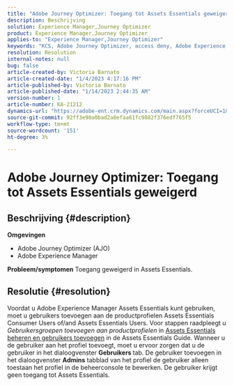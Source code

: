 ```yaml
---
title: "Adobe Journey Optimizer: Toegang tot Assets Essentials geweigerd"
description: Beschrijving
solution: Experience Manager,Journey Optimizer
product: Experience Manager,Journey Optimizer
applies-to: "Experience Manager,Journey Optimizer"
keywords: "KCS, Adobe Journey Optimizer, access deny, Adobe Experience Manager, AEM, AJO, Assets Essentials, leshooting"
resolution: Resolution
internal-notes: null
bug: false
article-created-by: Victoria Barnato
article-created-date: "1/4/2023 4:17:16 PM"
article-published-by: Victoria Barnato
article-published-date: "1/14/2023 2:44:35 AM"
version-number: 1
article-number: KA-21212
dynamics-url: "https://adobe-ent.crm.dynamics.com/main.aspx?forceUCI=1&pagetype=entityrecord&etn=knowledgearticle&id=f3e21340-4b8c-ed11-81ad-6045bd0067ea"
source-git-commit: 92ff3e98a0bad2a8efaa61fc9882f376edf765f5
workflow-type: tm+mt
source-wordcount: '151'
ht-degree: 3%

---
```


# Adobe Journey Optimizer: Toegang tot Assets Essentials geweigerd

## Beschrijving {#description}

<b>Omgevingen</b>
- Adobe Journey Optimizer (AJO)
- Adobe Experience Manager



<b>Probleem/symptomen</b>
Toegang geweigerd in Assets Essentials.


## Resolutie {#resolution}


Voordat u Adobe Experience Manager Assets Essentials kunt gebruiken, moet u gebruikers toevoegen aan de productprofielen Assets Essentials Consumer Users of/and Assets Essentials Users. Voor stappen raadpleegt u *Gebruikersgroepen toevoegen aan productprofielen* in [Assets Essentials beheren en gebruikers toevoegen](https://experienceleague.adobe.com/docs/experience-manager-assets-essentials/help/get-started-admins/deploy-administer.html#add-users-to-product-profiles) in de Assets Essentials Guide. Wanneer u de gebruiker aan het profiel toevoegt, moet u ervoor zorgen dat u de gebruiker in het dialoogvenster <b>Gebruikers </b> tab. De gebruiker toevoegen in het dialoogvenster <b>Admins</b> tabblad van het profiel de gebruiker alleen toestaan het profiel in de beheerconsole te bewerken. De gebruiker krijgt geen toegang tot Assets Essentials.


